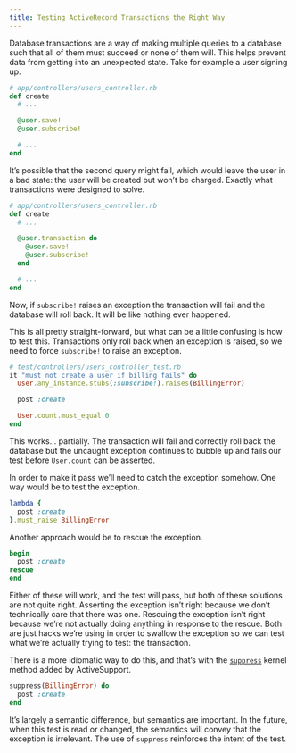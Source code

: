 ```yaml
---
title: Testing ActiveRecord Transactions the Right Way
---
```


Database transactions are a way of making multiple queries to a database such that all of them must succeed or none of them will. This helps prevent data from getting into an unexpected state. Take for example a user signing up.

```ruby
# app/controllers/users_controller.rb
def create
  # ...

  @user.save!
  @user.subscribe!

  # ...
end
```

It’s possible that the second query might fail, which would leave the user in a bad state: the user will be created but won’t be charged. Exactly what transactions were designed to solve.

```ruby
# app/controllers/users_controller.rb
def create
  # ...

  @user.transaction do
    @user.save!
    @user.subscribe!
  end

  # ...
end
```

Now, if `subscribe!` raises an exception the transaction will fail and the database will roll back. It will be like nothing ever happened.

This is all pretty straight-forward, but what can be a little confusing is how to test this. Transactions only roll back when an exception is raised, so we need to force `subscribe!` to raise an exception.

```ruby
# test/controllers/users_controller_test.rb
it "must not create a user if billing fails" do
  User.any_instance.stubs(:subscribe!).raises(BillingError)

  post :create

  User.count.must_equal 0
end
```

This works… partially. The transaction will fail and correctly roll back the database but the uncaught exception continues to bubble up and fails our test before `User.count` can be asserted.

In order to make it pass we’ll need to catch the exception somehow. One way would be to test the exception.

```ruby
lambda {
  post :create
}.must_raise BillingError
```

Another approach would be to rescue the exception.

```ruby
begin
  post :create
rescue
end
```

Either of these will work, and the test will pass, but both of these solutions are not quite right. Asserting the exception isn’t right because we don’t technically care that there was one. Rescuing the exception isn’t right because we’re not actually doing anything in response to the rescue. Both are just hacks we’re using in order to swallow the exception so we can test what we’re actually trying to test: the transaction.

There is a more idiomatic way to do this, and that’s with the [`suppress`][suppress] kernel method added by ActiveSupport.

```ruby
suppress(BillingError) do
  post :create
end
```

It’s largely a semantic difference, but semantics are important. In the future, when this test is read or changed, the semantics will convey that the exception is irrelevant. The use of `suppress` reinforces the intent of the test.

[dc]: https://github.com/bmabey/database_cleaner
[suppress]: http://api.rubyonrails.org/classes/Kernel.html#method-i-suppress
